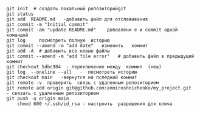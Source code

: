    git init  # создать локальный ропозиторийgit
    git status
    git add  README.md   -добавить файл для отслеживания
    git commit -m "Initial commit"
    git commit -am "update README.md"    добавлени е и commit одной командой 
    git log     посмотреть полную  историю 
    git commit --amend -m "add date"   изменить   коммит 
	git add -A  # добавить все новые файлы
	git commit --amend -m "add file error"   # добавить файл в предыдущий коммит
	git checkout 5dbc984  - переключение между  коммит  (хеш)
	git log  --oneline --all   -  посмотреть историю 
	git checkout main   -вернутся на пследний коммит
	git remote -v  проверить  связь с удаленным репозиторием
	git remote add origin git@github.com:anmiroshnichenko/my_project.git     - связать с удаленным репозиторием
	git push -u origin main   
		chmod 600 ~/.ssh/id_rsa - настроить  разрешения для ключа 
